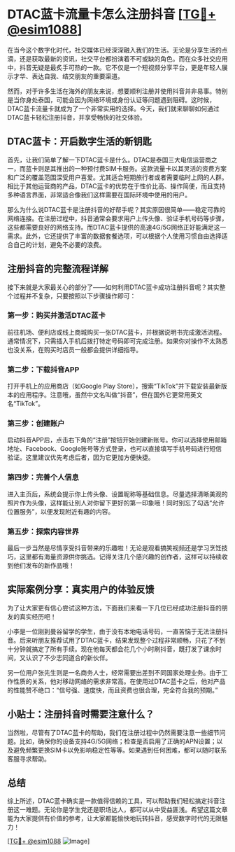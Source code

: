 # DTAC蓝卡流量卡怎么注册抖音 [[TG💪+ @esim1088](https://t.me/s/esim1088)]

在当今这个数字化时代，社交媒体已经深深融入我们的生活。无论是分享生活的点滴，还是获取最新的资讯，社交平台都扮演着不可或缺的角色。而在众多社交应用中，抖音无疑是最炙手可热的一款。它不仅是一个短视频分享平台，更是年轻人展示才华、表达自我、结交朋友的重要渠道。

然而，对于许多生活在海外的朋友来说，想要顺利注册并使用抖音并非易事。特别是当你身处泰国，可能会因为网络环境或身份认证等问题遇到阻碍。这时候，DTAC蓝卡流量卡就成为了一个非常实用的选择。今天，我们就来聊聊如何通过DTAC蓝卡轻松注册抖音，并享受畅快的社交体验。

## DTAC蓝卡：开启数字生活的新钥匙

首先，让我们简单了解一下DTAC蓝卡是什么。DTAC是泰国三大电信运营商之一，而蓝卡则是其推出的一种预付费SIM卡服务。这款流量卡以其灵活的资费方案和广泛的覆盖范围深受用户喜爱。尤其适合短期旅行者或者需要临时上网的人群。相比于其他运营商的产品，DTAC蓝卡的优势在于性价比高、操作简便，而且支持多种语言界面，非常适合像我们这样需要在国际环境中使用的用户。

那么为什么说DTAC蓝卡是注册抖音的好帮手呢？其实原因很简单——稳定可靠的网络连接。在注册过程中，抖音通常会要求用户上传头像、验证手机号码等步骤，这些都需要良好的网络支持。而DTAC蓝卡提供的高速4G/5G网络正好能满足这一需求。此外，它还提供了丰富的数据套餐选项，可以根据个人使用习惯自由选择适合自己的计划，避免不必要的浪费。

## 注册抖音的完整流程详解

接下来就是大家最关心的部分了——如何利用DTAC蓝卡成功注册抖音呢？其实整个过程并不复杂，只要按照以下步骤操作即可：

### 第一步：购买并激活DTAC蓝卡
前往机场、便利店或线上商城购买一张DTAC蓝卡，并根据说明书完成激活流程。通常情况下，只需插入手机后拨打特定号码即可完成注册。如果你对操作不太熟悉也没关系，在购买时店员一般都会提供详细指导。

### 第二步：下载抖音APP
打开手机上的应用商店（如Google Play Store），搜索“TikTok”并下载安装最新版本的应用程序。注意哦，虽然中文名叫做“抖音”，但在国外它更常用英文名“TikTok”。

### 第三步：创建账户
启动抖音APP后，点击右下角的“注册”按钮开始创建新账号。你可以选择使用邮箱地址、Facebook、Google账号等方式登录，也可以直接填写手机号码进行短信验证。这里建议优先考虑后者，因为它更加方便快捷。

### 第四步：完善个人信息
进入主页后，系统会提示你上传头像、设置昵称等基础信息。尽量选择清晰美观的照片作为头像，这样能让别人对你留下更好的第一印象哦！同时别忘了勾选“允许位置服务”，以便发现附近有趣的内容。

### 第五步：探索内容世界
最后一步当然是尽情享受抖音带来的乐趣啦！无论是观看搞笑视频还是学习烹饪技巧，这里都有海量资源供你挑选。记得关注几个感兴趣的创作者，这样可以持续收到他们发布的新作品哦！

## 实际案例分享：真实用户的体验反馈

为了让大家更有信心尝试这种方法，下面我们来看一下几位已经成功注册抖音的朋友的真实经历吧！

小李是一位刚到曼谷留学的学生，由于没有本地电话号码，一直苦恼于无法注册抖音。后来听朋友推荐试用了DTAC蓝卡，结果发现整个过程非常顺畅，只花了不到十分钟就搞定了所有手续。现在他每天都会花几个小时刷抖音，既打发了课余时间，又认识了不少志同道合的新伙伴。

另一位用户张先生则是一名商务人士，经常需要出差到不同国家处理业务。由于工作性质的关系，他对移动网络的需求非常高。在使用过DTAC蓝卡之后，他对产品的性能赞不绝口：“信号强、速度快，而且资费也很合理，完全符合我的预期。”

## 小贴士：注册抖音时需要注意什么？

当然啦，尽管有了DTAC蓝卡的帮助，我们在注册过程中仍然需要注意一些细节问题。比如，确保你的设备支持4G/5G网络；检查是否启用了正确的APN设置；以及避免频繁更换SIM卡以免影响稳定性等等。如果遇到任何困难，都可以随时联系客服寻求帮助。

## 总结

综上所述，DTAC蓝卡确实是一款值得信赖的工具，可以帮助我们轻松搞定抖音注册这一难题。无论你是学生党还是职场达人，都可以从中受益匪浅。希望这篇文章能为大家提供有价值的参考，让大家都能愉快地玩转抖音，感受数字时代的无限魅力！

[[TG💪+ @esim1088](https://t.me/s/esim1088) ![Image](https://i.postimg.cc/4NQfJmqS/Snipaste-2025-05-13-00-14-12.png)]